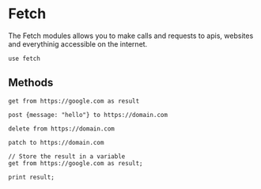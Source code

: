 # Fetch

The Fetch modules allows you to make calls and requests to apis, websites and everythinig accessible on the internet.

```puzzle
use fetch
```

## Methods

```puzzle
get from https://google.com as result

post {message: "hello"} to https://domain.com

delete from https://domain.com

patch to https://domain.com

// Store the result in a variable
get from https://google.com as result;

print result;
```
